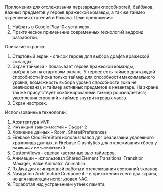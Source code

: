 Приложения для отслеживания перезарядки способностей, байбэков, важных предметов  у героев вражеской команды, а так же таймер укрепления строений и Рошана.
Цели приложения:
1. Набрать в Google Play 10к установок.
2. Практическое применение современных технологий андроид разработки.

Описание экранов:
1. Стартовый экран - список героев для выбора драфта вражеской команды.
2. Экран таймера - показывает героев вражеской команды, выбранных на стартовом экране. У героев есть таймер для каждой способности (пока только таймер для способности максимального уровня, возможность выбора уровня способности пока не реализована), и таймер активных предметов в инвентаре.  На экране так же присутствует комбинированный таймер рошана/аегиса; укрепления строений и таймер внутри игровых часов.
3. Экран настроек.

Использованные технологии:
1.	Архитектура MVP.
2.	Инъекция зависимостей – Dagger 2
3.	Хранение данных – Room, SharedPreferences
4.	Firebase CloudFireStore использовался для реализации удалённого хранилища данных, и Firebase  Сrashlytics для отслеживания сбоев у реальных пользователей.
5.	CustomViews – сделал кастомные вью таймеров.
6.	Анимации – использовал Shared Element Transitions, Transition Manager, Value Animator, Animation.
7.	RxJava для асинхронной работы и отслеживания состояний экранов
8.	Navigation Architecture Component – в приложении всего два экрана, но для навигации использовал NAC.
9.	Поработал над устранением утечек памяти.
